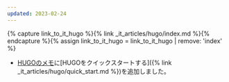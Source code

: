 ```yaml
---
updated: 2023-02-24
---
```

{% capture link_to_it_hugo %}{% link _it_articles/hugo/index.md %}{% endcapture %}{% assign link_to_it_hugo = link_to_it_hugo | remove: 'index' %}

- [HUGOのメモ]({{link_to_it_hugo}})に[HUGOをクイックスタートする]({% link _it_articles/hugo/quick_start.md %})を追加しました。